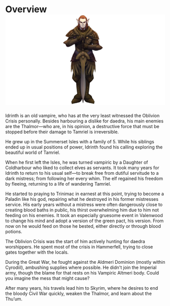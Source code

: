 # Overview ![Idrinth Thalui](assets/Idrinth.png)

Idrinth is an old vampire, who has at the very least witnessed the Oblivion Crisis personally. Besides harbouring a dislike for daedra, his main enemies are the Thalmor—who are, in his opinion, a destructive force that must be stopped before their damage to Tamriel is irreversible.

He grew up in the Summerset Isles with a family of 5. While his siblings ended up in usual positions of power, Idrinth found his calling exploring the beautiful world of Tamriel.

When he first left the Isles, he was turned vampiric by a Daughter of Coldharbour who liked to collect elves as servants. It took many years for Idrinth to return to his usual self—to break free from dutiful servitude to a dark mistress; from following her every whim. The elf regained his freedom by fleeing, returning to a life of wandering Tamriel.

He started to praying to Trinimac in earnest at this point, trying to become a Paladin like his god, repairing what he destroyed in his former mistresses service. His early years without a mistress were often dangerously close to creating blood baths in public, his thirst overwhelming him due to him not feeding on his enemies.
It took an especially gruesome event in Valenwood to change his mind and adopt a version of the green pact, his version. From now on he would feed on those he bested, either directly or through blood potions.

The Oblivion Crisis was the start of him actively hunting for daedra worshippers. He spent most of the crisis in Hammerfell, trying to close gates together with the locals.

During the Great War, he fought against the Aldmeri Dominion (mostly within Cyrodiil), ambushing supplies where possible. He didn't join the Imperial army, though the blame for that rests on his Vampiric Altmeri body. Could you imagine the mess that might cause?

After many years, his travels lead him to Skyrim, where he desires to end the bloody Civil War quickly, weaken the Thalmor, and learn about the Thu’um.
